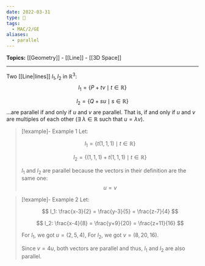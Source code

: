 ```yaml
---
date: 2022-03-31
type: 🧠
tags:
  - MAC/2/GE
aliases:
  - parallel
---
```


**Topics:** [[Geometry]] - [[Line]] - [[3D Space]]

---

Two [[Line|lines]] $l_1, l_2$ in $\mathbb{R}^3$:
$$
l_1 = \{ P + tv  \mid t \in \mathbb{R} \}
$$

$$
l_2 = \{Q + su  \mid s \in \mathbb{R} \}
$$
…are parallel if and only if $u$ and $v$ are parallel. That is, if and only if $u$ and $v$ are multiples of each other ($\exists\ \lambda \in \mathbb{R}$ such that $u = \lambda v$).

> [!example]- Example 1
> Let:
>
> $$
> l_1 = \{ t(1,1,1) \mid t \in \mathbb{R} \}
> $$
>
> $$
> l_2 = \{ (1,1,1) + t(1,1,1) \mid t \in \mathbb{R} \}
> $$
>
> $l_1$ and $l_2$ are parallel because the vectors in their definition are the same one:
> $$
> u = v
> $$

> [!example]- Example 2
> Let:
>
> $$
> l_1: \frac{x-3}{2} = \frac{y-3}{5} = \frac{z-7}{4}
> $$
>
> $$
> l_2: \frac{x-4}{8} = \frac{y+9}{20} = \frac{z+11}{16}
> $$
>
> For $l_1$, we got $u = (2, 5, 4)$, For $l_2$, we got $v = (8, 20, 16)$.
>
> Since $v = 4u$, both vectors are parallel and thus, $l_1$ and $l_2$ are also parallel.
